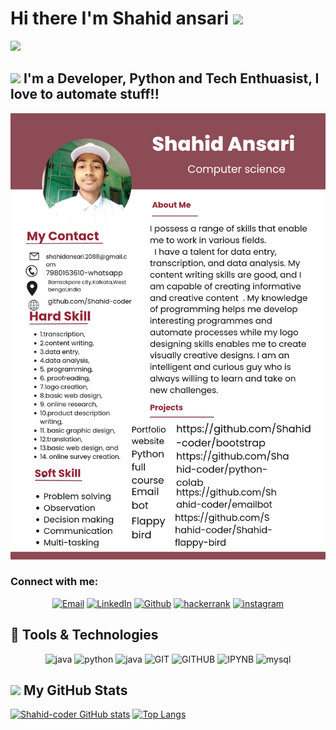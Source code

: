 # Hi there I'm Shahid ansari <img src="https://github.com/TheDudeThatCode/TheDudeThatCode/blob/master/Assets/Hi.gif" width="29px">

![](https://camo.githubusercontent.com/992babdffd8c74a1502de375fbdf7e4d54773242/68747470733a2f2f6d656469612e67697068792e636f6d2f6d656469612f53576f536b4e36447854737a71494b4571762f67697068792e676966)

## <img src="https://github.com/TheDudeThatCode/TheDudeThatCode/blob/master/Assets/Developer.gif" height=50> I'm a Developer, Python and Tech Enthuasist, I love to automate stuff!!

![alt text](https://github.com/Shahid-coder/Shahid-coder/blob/main/20230406_213747_0000.png)
### Connect with me:  
<p align="center">
    <a href="mailto:shahidansari.2088@gmail.com"><img alt="Email" src="https://img.shields.io/badge/Email-shahidansari.2088@gmail.com-blue?style=flat-square&logo=gmail"></a>
   <a href="https://www.linkedin.com/in/shahid-ansari-1033371bb/"><img alt="LinkedIn" src="https://img.shields.io/badge/LinkedIn-Shahid%20Ansari-blue?style=flat-square&logo=linkedin"></a>
 <a href="https://github.com/Shahid-coder"><img alt="Github" src="https://img.shields.io/badge/Github-Shahid%20Ansari-blue?style=flat-square&logo=Github"></a>
 <a href="https://www.hackerrank.com/shahidansari_201"><img alt="hackerrank" src="https://img.shields.io/badge/hackerrank-Shahid%20Ansari-blue?style=flat-square&logo=hackerrank"></a>
 <a href="https://www.instagram.com/shahidansari2088"><img alt="instagram" src="https://img.shields.io/badge/instagram-Shahid%20Ansari-blue?style=flat-square&logo=instagram "></a>
</p>

## 🔧 Tools & Technologies  

<p align="center">
      <img src="https://www.vectorlogo.zone/logos/java/java-icon.svg" alt="java" width="65" height="65"/> 
      <img src="https://www.vectorlogo.zone/logos/python/python-icon.svg" alt="python" width="55" height="55"/>
      <img src="https://www.vectorlogo.zone/logos/javascript/javascript-vertical.svg" alt="java" width="65" height="65"/>
      <img src="https://www.vectorlogo.zone/logos/git-scm/git-scm-icon.svg" alt="GIT" width="55" height="55"/> 
      <img src="https://www.vectorlogo.zone/logos/github/github-icon.svg" alt="GITHUB" width="55" height="55"/>
      <img src="https://www.vectorlogo.zone/logos/jupyter/jupyter-icon.svg" alt="IPYNB" width="55" height="55"/> 
      <img src="https://www.vectorlogo.zone/logos/mysql/mysql-ar21.svg" alt="mysql" width="110" height="75"/> 
</p>

## <img src='https://media1.giphy.com/media/du3J3cXyzhj75IOgvA/giphy.gif?cid=ecf05e47x2g034i9pzwtzzsd3xgg2w9nr94t4tflbbgo3008&rid=giphy.gif' width='25px'> My GitHub Stats
[![Shahid-coder GitHub stats](https://github-readme-stats.vercel.app/api?username=Shahid-coder&theme=vision-friendly-dark&show_icons=true)](https://github.com/shahid-coder)
[![Top Langs](https://github-readme-stats.vercel.app/api/top-langs/?username=Shahid-coder&layout=compact&theme=vision-friendly-dark&show_icons=true)](https://github.com/shahid-coder)
